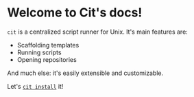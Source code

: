# Welcome to Cit's docs!

`cit` is a centralized script runner for Unix. It's main features are:

- Scaffolding templates
- Running scripts
- Opening repositories

And much else: it's easily extensible and customizable.

Let's [`cit install`](installation.md) it!
